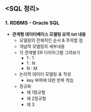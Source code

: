 ## <SQL 정리>
### 1. RDBMS - Oracle SQL

* **관계형 데이터베이스 모델링 요약.txt 내용**
  * 모델링의 전체적인 순서 & 주의할 점
  * 개념적 모델링의 세부내용
  * 각 관계별 ER 다이어그램 그려보기
    * 1 : 1
    * 1 : N
    * N : M
  * 논리적 데이터 모델링 표 작성
    * key 부여에 대한 반복 학습 
  * 정규화
    * 제 1정규형
    * 제 2정규형
    * 제 3
